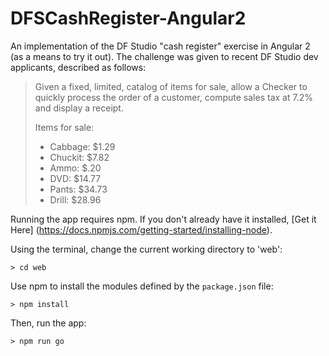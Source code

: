 # DFSCashRegister-Angular2
An implementation of the DF Studio "cash register" exercise in Angular 2 (as a means to try it out). The challenge was given to recent DF Studio dev applicants, described as follows:

> Given a fixed, limited, catalog of items for sale, allow a Checker to quickly process the order of a customer, compute sales tax at 7.2% and display a receipt. 
>
> Items for sale:
> - Cabbage: $1.29
> - Chuckit: $7.82
> - Ammo: $.20
> - DVD: $14.77
> - Pants: $34.73
> - Drill: $28.96

Running the app requires npm. If you don't already have it installed, [Get it Here] (https://docs.npmjs.com/getting-started/installing-node). 

Using the terminal, change the current working directory to 'web':
```
> cd web
```

Use npm to install the modules defined by the `package.json` file: 
```
> npm install
```

Then, run the app:
```
> npm run go
```
